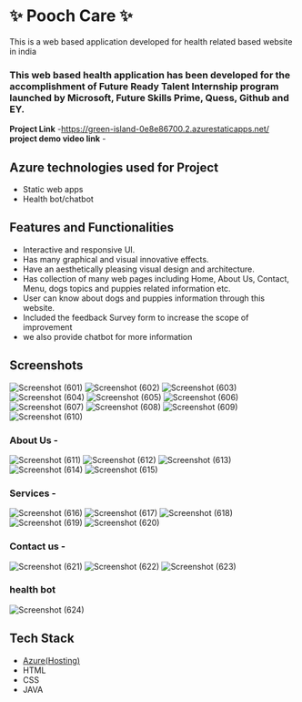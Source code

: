 # ✨  Pooch Care ✨

This is a web based application developed for health related based website in india

### This web based health application has been developed for the accomplishment of Future Ready Talent Internship program launched by Microsoft, Future Skills Prime, Quess, Github and EY.


**Project Link** -https://green-island-0e8e86700.2.azurestaticapps.net/
**project demo video link** - 

## Azure technologies used for Project

- Static web apps
- Health bot/chatbot

## Features and Functionalities 

- Interactive and responsive UI.
- Has many graphical and visual innovative effects.
- Have an aesthetically pleasing visual design and architecture.
- Has collection of many web pages including Home, About Us, Contact, Menu, dogs topics and puppies related information etc.
- User can know about dogs and puppies information through this website.
- Included the feedback Survey form to increase the scope of improvement 
- we also provide chatbot for more information

## Screenshots

![Screenshot (601)](https://user-images.githubusercontent.com/118986606/206379240-90076e4c-0509-4f2e-a212-2ce55c47a35b.png)
![Screenshot (602)](https://user-images.githubusercontent.com/118986606/206379265-d92f08ae-b9f9-47fb-994c-9a0d232af7a6.png)
![Screenshot (603)](https://user-images.githubusercontent.com/118986606/206379271-663583a4-e58b-421f-bcd2-881ef6a4e892.png)
![Screenshot (604)](https://user-images.githubusercontent.com/118986606/206379277-de524d20-cadb-44b1-981b-5bd1a0dcfd68.png)
![Screenshot (605)](https://user-images.githubusercontent.com/118986606/206379285-b624a085-fa81-4ab6-95b1-92a74aeb6ee8.png)
![Screenshot (606)](https://user-images.githubusercontent.com/118986606/206379290-6610ccc9-b1c2-4bf9-9151-3d98dbc2d4cc.png)
![Screenshot (607)](https://user-images.githubusercontent.com/118986606/206379298-147ec92e-1e86-4e91-af76-5d8a241565b3.png)
![Screenshot (608)](https://user-images.githubusercontent.com/118986606/206379493-2ec9018a-158c-4686-ab90-048d12ca411f.png)
![Screenshot (609)](https://user-images.githubusercontent.com/118986606/206379507-e40f6135-c53c-4747-a3ff-e3d7c1bc6649.png)
![Screenshot (610)](https://user-images.githubusercontent.com/118986606/206379510-c1429a73-c0a1-476a-904d-11f8052a2a9d.png)

### About Us -

![Screenshot (611)](https://user-images.githubusercontent.com/118986606/206380163-d46a0044-c869-4b40-a56f-cd355cdb3f6f.png)
![Screenshot (612)](https://user-images.githubusercontent.com/118986606/206380176-7eb61690-21f0-42fc-9a75-0f281de283f1.png)
![Screenshot (613)](https://user-images.githubusercontent.com/118986606/206380184-b5547863-4d34-446b-b2bd-c96584487c40.png)
![Screenshot (614)](https://user-images.githubusercontent.com/118986606/206380189-269a37cc-52f5-4071-9163-10842a42b445.png)
![Screenshot (615)](https://user-images.githubusercontent.com/118986606/206380203-d98d66a4-bfff-4af4-9118-60bfbf472b83.png)

### Services -

![Screenshot (616)](https://user-images.githubusercontent.com/118986606/206380587-f8845640-be15-4746-946f-2ed40f949ac0.png)
![Screenshot (617)](https://user-images.githubusercontent.com/118986606/206380614-438723eb-622f-43be-b50e-ff17949edf09.png)
![Screenshot (618)](https://user-images.githubusercontent.com/118986606/206380626-bd63bd39-aa86-42b2-baf5-991508e403f5.png)
![Screenshot (619)](https://user-images.githubusercontent.com/118986606/206380639-4ef535fc-56d9-4d51-90b1-cbbabbc83066.png)
![Screenshot (620)](https://user-images.githubusercontent.com/118986606/206380657-8ca097fa-c047-43df-95e9-93aeeeae4306.png)

### Contact us -

![Screenshot (621)](https://user-images.githubusercontent.com/118986606/206380858-a2634057-4b34-4f37-ad0c-f721b0f4b18d.png)
![Screenshot (622)](https://user-images.githubusercontent.com/118986606/206380873-a4c2ca57-a96d-440a-99fe-374296068a9d.png)
![Screenshot (623)](https://user-images.githubusercontent.com/118986606/206380876-d20cc2a1-bb49-441e-8ad9-666803d49afb.png)

### health bot
![Screenshot (624)](https://user-images.githubusercontent.com/118986606/206381053-f6b0a8bf-cc4d-42af-9619-aca3377f8685.png)

## Tech Stack 

- [Azure(Hosting)](https://azure.microsoft.com/en-in/features/azure-portal/)
- HTML
- CSS
- JAVA

